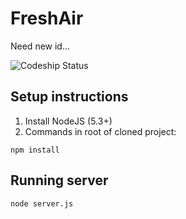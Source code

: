 FreshAir
========

Need new id...

![Codeship Status](https://codeship.com/projects/28ccaa60-4974-0133-3b68-667b3b8a5886/status?branch=master)


Setup instructions
------------------

1. Install NodeJS (5.3+)
2. Commands in root of cloned project:
```
npm install
```

Running server
--------------

```
node server.js
```

